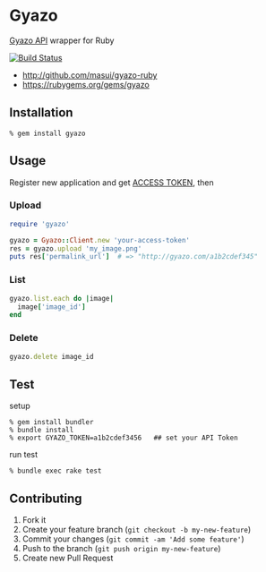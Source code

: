 Gyazo
=====
[Gyazo API](https://gyazo.com/api/docs) wrapper for Ruby

[![Build Status](https://travis-ci.org/masui/gyazo-ruby.svg?branch=master)](https://travis-ci.org/masui/gyazo-ruby)

- http://github.com/masui/gyazo-ruby
- https://rubygems.org/gems/gyazo


Installation
------------

    % gem install gyazo


Usage
-----

Register new application and get [ACCESS TOKEN](https://gyazo.com/oauth/applications), then

### Upload

```ruby
require 'gyazo'

gyazo = Gyazo::Client.new 'your-access-token'
res = gyazo.upload 'my_image.png'
puts res['permalink_url']  # => "http://gyazo.com/a1b2cdef345"
```

### List

```ruby
gyazo.list.each do |image|
  image['image_id']
end
```

### Delete

```ruby
gyazo.delete image_id
```


Test
----

setup

    % gem install bundler
    % bundle install
    % export GYAZO_TOKEN=a1b2cdef3456   ## set your API Token

run test

    % bundle exec rake test


Contributing
------------
1. Fork it
2. Create your feature branch (`git checkout -b my-new-feature`)
3. Commit your changes (`git commit -am 'Add some feature'`)
4. Push to the branch (`git push origin my-new-feature`)
5. Create new Pull Request
